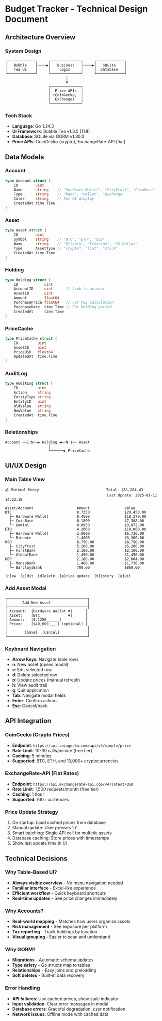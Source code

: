# Budget Tracker - Technical Design Document

## Architecture Overview

### System Design
```
┌─────────────┐     ┌──────────────┐     ┌─────────────┐
│   Bubble    │────▶│   Business   │────▶│   SQLite    │
│   Tea UI    │     │    Logic     │     │  Database   │
└─────────────┘     └──────────────┘     └─────────────┘
                            │
                            ▼
                    ┌──────────────┐
                    │  Price APIs  │
                    │ (CoinGecko,  │
                    │  Exchange)   │
                    └──────────────┘
```

### Tech Stack
- **Language**: Go 1.24.3
- **UI Framework**: Bubble Tea v1.3.5 (TUI)
- **Database**: SQLite via GORM v1.30.0
- **Price APIs**: CoinGecko (crypto), ExchangeRate-API (fiat)

## Data Models

### Account
```go
type Account struct {
    ID        uint      
    Name      string    // "Hardware Wallet", "CityTrust", "CoinBase"
    Type      string    // "bank", "wallet", "exchange"
    Color     string    // For UI display
    CreatedAt time.Time
}
```

### Asset
```go
type Asset struct {
    ID        uint      
    Symbol    string    // "BTC", "ETH", "USD"
    Name      string    // "Bitcoin", "Ethereum", "US Dollar"
    Type      AssetType // "crypto", "fiat", "stock"
    CreatedAt time.Time
}
```

### Holding
```go
type Holding struct {
    ID            uint      
    AccountID     uint      // Link to account
    AssetID       uint      
    Amount        float64   
    PurchasePrice float64   // For P&L calculation
    PurchaseDate  time.Time // For holding period
    CreatedAt     time.Time
}
```

### PriceCache
```go
type PriceCache struct {
    ID         uint      
    AssetID    uint      
    PriceUSD   float64   
    UpdatedAt  time.Time 
}
```

### AuditLog
```go
type AuditLog struct {
    ID         uint      
    Action     string    
    EntityType string    
    EntityID   uint      
    OldValue   string    
    NewValue   string    
    CreatedAt  time.Time 
}
```

### Relationships
```
Account ──1:N──▶ Holding ◀──N:1── Asset
                    │
                    └──────▶ PriceCache
```

## UI/UX Design

### Main Table View
```
💰 Minimal Money                               Total: $51,284.43
                                               Last Update: 2025-01-11 14:22:18

Asset/Account                    Amount                Value
BTC                              0.7250                $29,450.00
  ├─ Hardware Wallet             0.4500                $18,270.00
  ├─ CoinBase                    0.1800                $7,308.00
  └─ Gemini                      0.0950                $3,872.00
ETH                              4.2000                $10,080.00
  ├─ Hardware Wallet             2.8000                $6,720.00
  └─ Binance                     1.4000                $3,360.00
USD                              8,750.00              $8,750.00
  ├─ CityTrust                   5,200.00              $5,200.00
  ├─ FirstBank                   2,100.00              $2,100.00
  └─ GlobalBank                  1,450.00              $1,450.00
GBP                              2,100.00              $2,604.00
  ├─ MonzoBank                   1,400.00              $1,736.00
  └─ BarclaysBank                700.00                $868.00

[n]ew  [e]dit  [d]elete  [p]rice update  [h]istory  [q]uit
```

### Add Asset Modal
```
┌─────────────────────────────────────┐
│       Add New Asset                 │
├─────────────────────────────────────┤
│ Account:  [Hardware Wallet ▼]      │
│ Asset:    [BTC             ▼]      │
│ Amount:   [0.1250______]           │
│ Price:    [$40,600____] (optional) │
│                                     │
│        [Save]  [Cancel]             │
└─────────────────────────────────────┘
```

### Keyboard Navigation
- **Arrow Keys**: Navigate table rows
- **n**: New asset (opens modal)
- **e**: Edit selected row
- **d**: Delete selected row
- **p**: Update prices (manual refresh)
- **h**: View audit trail
- **q**: Quit application
- **Tab**: Navigate modal fields
- **Enter**: Confirm actions
- **Esc**: Cancel/back

## API Integration

### CoinGecko (Crypto Prices)
- **Endpoint**: `https://api.coingecko.com/api/v3/simple/price`
- **Rate Limit**: 10-30 calls/minute (free tier)
- **Caching**: 5 minutes
- **Supported**: BTC, ETH, and 10,000+ cryptocurrencies

### ExchangeRate-API (Fiat Rates)
- **Endpoint**: `https://api.exchangerate-api.com/v4/latest/USD`
- **Rate Limit**: 1,500 requests/month (free tier)
- **Caching**: 1 hour
- **Supported**: 160+ currencies

### Price Update Strategy
1. On startup: Load cached prices from database
2. Manual update: User presses 'p'
3. Smart batching: Single API call for multiple assets
4. Database caching: Store prices with timestamps
5. Show last update time in UI

## Technical Decisions

### Why Table-Based UI?
- **Always visible overview** - No menu navigation needed
- **Familiar interface** - Excel-like experience
- **Efficient workflow** - Quick keyboard shortcuts
- **Real-time updates** - See price changes immediately

### Why Accounts?
- **Real-world mapping** - Matches how users organize assets
- **Risk management** - See exposure per platform
- **Tax reporting** - Track holdings by location
- **Visual grouping** - Easier to scan and understand

### Why GORM?
- **Migrations** - Automatic schema updates
- **Type safety** - Go structs map to tables
- **Relationships** - Easy joins and preloading
- **Soft deletes** - Built-in data recovery

### Error Handling
- **API failures**: Use cached prices, show stale indicator
- **Input validation**: Clear error messages in modal
- **Database errors**: Graceful degradation, user notification
- **Network issues**: Offline mode with cached data